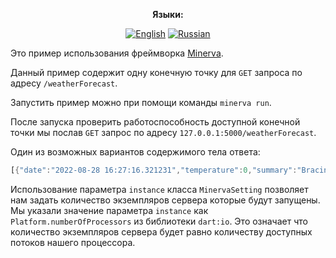 <div align="center">

**Языки:**
  
[![English](https://img.shields.io/badge/Language-English-blue?style=?style=flat-square)](README.md)
[![Russian](https://img.shields.io/badge/Language-Russian-blue?style=?style=flat-square)](README.ru.md)

</div>

Это пример использования фреймворка [Minerva](https://github.com/GlebBatykov/minerva).

Данный пример содержит одну конечную точку для `GET` запроса по адресу `/weatherForecast`.

Запустить пример можно при помощи команды `minerva run`.

После запуска проверить работоспособность доступной конечной точки мы послав `GET` запрос по адресу `127.0.0.1:5000/weatherForecast`. 

Один из возможных вариантов содержимого тела ответа:

```dart
[{"date":"2022-08-28 16:27:16.321231","temperature":0,"summary":"Bracing"}, {"date":"2022-08-29 16:27:16.321236","temperature":32,"summary":"Bracing"}]
```

Использование параметра `instance` класса `MinervaSetting` позволяет нам задать количество экземпляров сервера которые будут запущены. Мы указали значение параметра `instance` как `Platform.numberOfProcessors` из библиотеки `dart:io`. Это означает что количество экземпляров сервера будет равно количеству доступных потоков нашего процессора.
